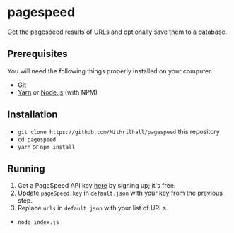 # pagespeed

Get the pagespeed results of URLs and optionally save them to a database.

## Prerequisites

You will need the following things properly installed on your computer.

* [Git](https://git-scm.com/)
* [Yarn](https://yarnpkg.com/en/) or [Node.js](https://nodejs.org/) (with NPM)

## Installation

* `git clone https://github.com/Mithrilhall/pagespeed` this repository
* `cd pagespeed`
* `yarn` or `npm install`

## Running

1. Get a PageSpeed API key [here](https://developers.google.com/speed/docs/insights/v4/getting-started) by signing up; it's free.
2. Update `pageSpeed.key` in `default.json` with your key from the previous step.
3. Replace `urls` in `default.json` with your list of URLs.

* `node index.js`

